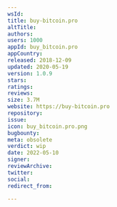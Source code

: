 ```yaml
---
wsId: 
title: buy-bitcoin.pro
altTitle: 
authors: 
users: 1000
appId: buy_bitcoin.pro
appCountry: 
released: 2018-12-09
updated: 2020-05-19
version: 1.0.9
stars: 
ratings: 
reviews: 
size: 3.7M
website: https://buy-bitcoin.pro
repository: 
issue: 
icon: buy_bitcoin.pro.png
bugbounty: 
meta: obsolete
verdict: wip
date: 2022-05-10
signer: 
reviewArchive: 
twitter: 
social: 
redirect_from: 

---
```


